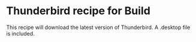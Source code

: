 # Thunderbird recipe for Build

This recipe will download the latest version of Thunderbird. A .desktop file is included.
